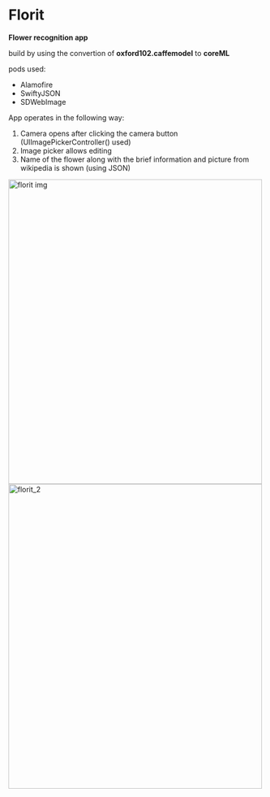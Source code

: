 # Florit
**Flower recognition app**

build by using the convertion of **oxford102.caffemodel** to **coreML**

pods used:
- Alamofire
- SwiftyJSON
- SDWebImage

App operates in the following way:
1. Camera opens after clicking the camera button (UIImagePickerController() used)
2. Image picker allows editing
3. Name of the flower along with the brief information and picture from wikipedia is shown (using JSON)

<img width="500" height="600" alt="florit img" src="https://user-images.githubusercontent.com/71122864/180757900-7c679f8e-cc4e-4248-815f-40929739650e.png"> <img width="500" height="600" alt="florit_2" src="https://user-images.githubusercontent.com/71122864/180758898-1f32837f-c2ee-46c8-a23f-36cc72c9d07b.png">


